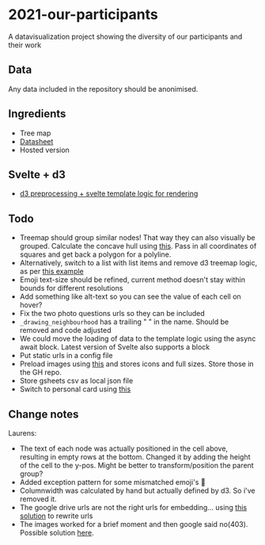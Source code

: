 # 2021-our-participants
A datavisualization project showing the diversity of our participants and their work

## Data
Any data included in the repository should be anonimised.

## Ingredients
- Tree map
- [Datasheet](https://docs.google.com/spreadsheets/d/e/2PACX-1vTpHsrDU_GQb1bscKLWeyuWt_5N5UglcmtuyfjizGE3h27UKIJ9f-UvOFv7mOsoM3POpYq_vSrAXwK_/pub?gid=1518708891&single=true&output=csv)
- Hosted version

## Svelte + d3
- [d3 preprocessing + svelte template logic for rendering](https://svelte.dev/repl/8262eb73a08f48adba8e0b706c1a939f?version=3.22.1)

## Todo
- Treemap should group similar nodes! That way they can also visually be grouped. Calculate the concave hull using [this](https://github.com/mapbox/concaveman). Pass in all coordinates of squares and get back a polygon for a polyline.
- Alternatively, switch to a list with list items and remove d3 treemap logic, as per [this example](https://observablehq.com/d/f9298c71ebe65027)
- Emoji text-size should be refined, current method doesn't stay within bounds for different resolutions
- Add something like alt-text so you can see the value of each cell on hover?
- Fix the two photo questions urls so they can be included
- ``_drawing_neighbourhood`` has a trailing " " in the name. Should be removed and code adjusted
- We could move the loading of data to the template logic using the async await block. Latest version of Svelte also supports a <then> block
- Put static urls in a config file
- Preload images using [this](https://sharp.pixelplumbing.com/) and stores icons and full sizes. Store those in the GH repo.
- Store gsheets csv as local json file
- Switch to personal card using [this](https://www.w3schools.com/howto/howto_css_flip_card.asp)

## Change notes
Laurens:
- The text of each node was actually positioned in the cell above, resulting in empty rows at the bottom. Changed it by adding the height of the cell to the y-pos. Might be better to transform/position the parent group?
- Added exception pattern for some mismatched emoji's 🙁
- Columnwidth was calculated by hand but actually defined by d3. So i've removed it.
- The google drive urls are not the right urls for embedding... using [this solution](https://dev.to/temmietope/embedding-a-google-drive-image-in-html-3mm9) to rewrite urls
- The images worked for a brief moment and then google said no(403). Possible solution [here](https://stackoverflow.com/questions/60129114/how-to-fix-403-error-while-displaying-images-from-google-drive).